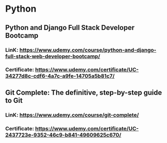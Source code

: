 # Python 
## Python and Django Full Stack Developer Bootcamp
### LinK: https://www.udemy.com/course/python-and-django-full-stack-web-developer-bootcamp/
### Certificate: https://www.udemy.com/certificate/UC-34277d8c-cdf6-4a7c-a9fe-14705a5b81c7/
## Git Complete: The definitive, step-by-step guide to Git
### LinK: https://www.udemy.com/course/git-complete/
### Certificate: https://www.udemy.com/certificate/UC-2437723e-9352-46c9-b841-49609625c670/

